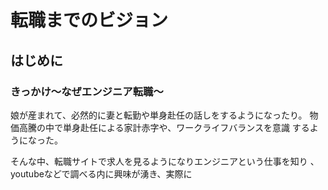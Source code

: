 # 転職までのビジョン

## はじめに

### きっかけ〜なぜエンジニア転職〜
娘が産まれて、必然的に妻と転勤や単身赴任の話しをするようになったり。
物価高騰の中で単身赴任による家計赤字や、ワークライフバランスを意識
するようになった。


そんな中、転職サイトで求人を見るようになりエンジニアという仕事を知り
、youtubeなどで調べる内に興味が湧き、実際に